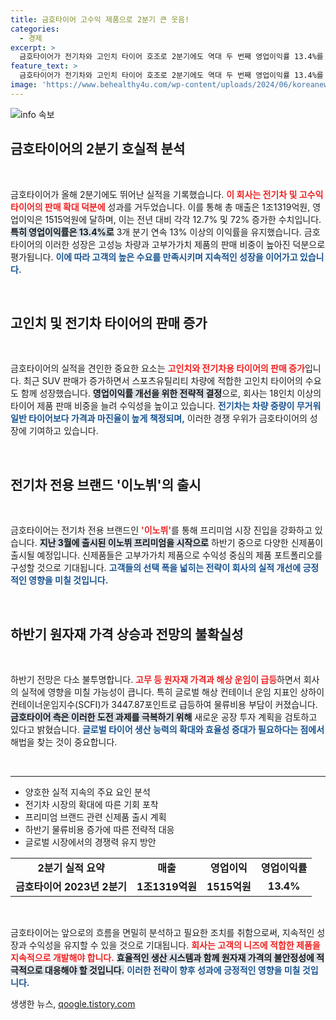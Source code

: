 ```yaml
---
title: 금호타이어 고수익 제품으로 2분기 큰 웃음!
categories:
  - 경제
excerpt: >
  금호타이어가 전기차와 고인치 타이어 호조로 2분기에도 역대 두 번째 영업이익률 13.4%를 기록하며 성장세를 이어갔습니다. 원자재 상승과 물류비 증가로 하반기 전망은 불투명하지만, 신규 프리미엄 제품 출시에 기대를 걸고 있습니다.
feature_text: >
  금호타이어가 전기차와 고인치 타이어 호조로 2분기에도 역대 두 번째 영업이익률 13.4%를 기록하며 성장세를 이어갔습니다. 원자재 상승과 물류비 증가로 하반기 전망은 불투명하지만, 신규 프리미엄 제품 출시에 기대를 걸고 있습니다.
image: 'https://www.behealthy4u.com/wp-content/uploads/2024/06/koreanews.jpg'
---
```


<p><img src="https://www.behealthy4u.com/wp-content/uploads/2024/06/koreanews.jpg" alt="info 속보" /></p>

<h2 data-ke-size="size26">금호타이어의 2분기 호실적 분석</h2>

<p data-ke-size="size16">&nbsp;</p>  

<p>금호타이어가 올해 2분기에도 뛰어난 실적을 기록했습니다. <b><span style="color: #ee2323;">이 회사는 전기차 및 고수익 타이어의 판매 확대 덕분에</span></b> 성과를 거두었습니다. 이를 통해 총 매출은 1조1319억원, 영업이익은 1515억원에 달하며, 이는 전년 대비 각각 12.7% 및 72% 증가한 수치입니다. <b><span style="background-color: #21538527;">특히 영업이익률은 13.4%로</span></b> 3개 분기 연속 13% 이상의 이익률을 유지했습니다. 금호타이어의 이러한 성장은 고성능 차량과 고부가가치 제품의 판매 비중이 높아진 덕분으로 평가됩니다. <b><span style="color: #1a5490;">이에 따라 고객의 높은 수요를 만족시키며 지속적인 성장을 이어가고 있습니다.</span></b></p>

<p data-ke-size="size16">&nbsp;</p>  

<h2 data-ke-size="size26">고인치 및 전기차 타이어의 판매 증가</h2>

<p data-ke-size="size16">&nbsp;</p>  

<p>금호타이어의 실적을 견인한 중요한 요소는 <b><span style="color: #ee2323;">고인치와 전기차용 타이어의 판매 증가</span></b>입니다. 최근 SUV 판매가 증가하면서 스포츠유틸리티 차량에 적합한 고인치 타이어의 수요도 함께 성장했습니다. <b><span style="background-color: #21538527;">영업이익률 개선을 위한 전략적 결정</span></b>으로, 회사는 18인치 이상의 타이어 제품 판매 비중을 늘려 수익성을 높이고 있습니다. <b><span style="color: #1a5490;">전기차는 차량 중량이 무거워 일반 타이어보다 가격과 마진율이 높게 책정되며,</span></b> 이러한 경쟁 우위가 금호타이어의 성장에 기여하고 있습니다.</p>

<p data-ke-size="size16">&nbsp;</p>  

<h2 data-ke-size="size26">전기차 전용 브랜드 '이노뷔'의 출시</h2>

<p data-ke-size="size16">&nbsp;</p>  

<p>금호타이어는 전기차 전용 브랜드인 <b><span style="color: #ee2323;">'이노뷔'</span></b>를 통해 프리미엄 시장 진입을 강화하고 있습니다. <b><span style="background-color: #21538527;">지난 3월에 출시된 이노뷔 프리미엄을 시작으로</span></b> 하반기 중으로 다양한 신제품이 출시될 예정입니다. 신제품들은 고부가가치 제품으로 수익성 중심의 제품 포트폴리오를 구성할 것으로 기대됩니다. <b><span style="color: #1a5490;">고객들의 선택 폭을 넓히는 전략이 회사의 실적 개선에 긍정적인 영향을 미칠 것입니다.</span></b></p>

<p data-ke-size="size16">&nbsp;</p>  

<h2 data-ke-size="size26">하반기 원자재 가격 상승과 전망의 불확실성</h2>

<p data-ke-size="size16">&nbsp;</p>  

<p>하반기 전망은 다소 불투명합니다. <b><span style="color: #ee2323;">고무 등 원자재 가격과 해상 운임이 급등</span></b>하면서 회사의 실적에 영향을 미칠 가능성이 큽니다. 특히 글로벌 해상 컨테이너 운임 지표인 상하이컨테이너운임지수(SCFI)가 3447.87포인트로 급등하여 물류비용 부담이 커졌습니다. <b><span style="background-color: #21538527;">금호타이어 측은 이러한 도전 과제를 극복하기 위해</span></b> 새로운 공장 투자 계획을 검토하고 있다고 밝혔습니다. <b><span style="color: #1a5490;">글로벌 타이어 생산 능력의 확대와 효율성 증대가 필요하다는 점에서</span></b> 해법을 찾는 것이 중요합니다.</p>

<p data-ke-size="size16">&nbsp;</p>  

<hr>  

<ul>  
<li>양호한 실적 지속의 주요 요인 분석</li>  
<li>전기차 시장의 확대에 따른 기회 포착</li>  
<li>프리미엄 브랜드 관련 신제품 출시 계획</li>  
<li>하반기 물류비용 증가에 따른 전략적 대응</li>  
<li>글로벌 시장에서의 경쟁력 유지 방안</li>  
</ul>  

<table style="width:100%">  
<tr>  
<td style="text-align: center; height: 17px;"><b>2분기 실적 요약</b></td>  
<td style="text-align: center; height: 17px;"><b>매출</b></td>  
<td style="text-align: center; height: 17px;"><b>영업이익</b></td>  
<td style="text-align: center; height: 17px;"><b>영업이익률</b></td>  
</tr>  
<tr>  
<td style="text-align: center; height: 17px;"><b>금호타이어 2023년 2분기</b></td>  
<td style="text-align: center; height: 17px;"><b>1조1319억원</b></td>  
<td style="text-align: center; height: 17px;"><b>1515억원</b></td>  
<td style="text-align: center; height: 17px;"><b>13.4%</b></td>  
</tr>  
</table>  

<p data-ke-size="size16">&nbsp;</p>  

<p>금호타이어는 앞으로의 흐름을 면밀히 분석하고 필요한 조치를 취함으로써, 지속적인 성장과 수익성을 유지할 수 있을 것으로 기대됩니다. <b><span style="color: #ee2323;">회사는 고객의 니즈에 적합한 제품을 지속적으로 개발해야 합니다.</span></b> <b><span style="background-color: #21538527;">효율적인 생산 시스템과 함께 원자재 가격의 불안정성에 적극적으로 대응해야 할 것입니다.</span></b> <b><span style="color: #1a5490;">이러한 전략이 향후 성과에 긍정적인 영향을 미칠 것입니다.</span></b></p>
생생한 뉴스, <a href="https://qoogle.tistory.com" rel="dofollow">qoogle.tistory.com</a>


